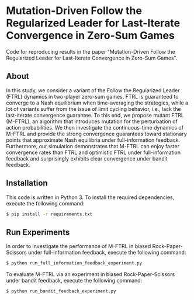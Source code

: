 # Mutation-Driven Follow the Regularized Leader for Last-Iterate Convergence in Zero-Sum Games
Code for reproducing results in the paper "Mutation-Driven Follow the Regularized Leader for Last-Iterate Convergence in Zero-Sum Games".

## About
In this study, we consider a variant of the Follow the Regularized Leader (FTRL) dynamics in two-player zero-sum games.
FTRL is guaranteed to converge to a Nash equilibrium when time-averaging the strategies, while a lot of variants suffer from the issue of limit cycling behavior, i.e., lack the last-iterate convergence guarantee.
To this end, we propose mutant FTRL (M-FTRL), an algorithm that introduces mutation for the perturbation of action probabilities.
We then investigate the continuous-time dynamics of M-FTRL and provide the strong convergence guarantees toward stationary points that approximate Nash equilibria under full-information feedback.
Furthermore, our simulation demonstrates that M-FTRL can enjoy faster convergence rates than FTRL and optimistic FTRL under full-information feedback and surprisingly exhibits clear convergence under bandit feedback.

## Installation
This code is written in Python 3.
To install the required dependencies, execute the following command:
```bash
$ pip install -r requirements.txt
```

## Run Experiments
In order to investigate the performance of M-FTRL in biased Rock-Paper-Scissors under full-information feedback, execute the following command:
```bash
$ python run_full_information_feedback_experiment.py
```

To evaluate M-FTRL via an experiment in biased Rock-Paper-Scissors under bandit feedback, execute the following command:
```bash
$ python run_bandit_feedback_experiment.py
```
